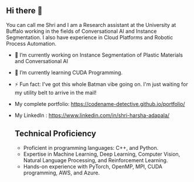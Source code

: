 ## Hi there 👋

You can call me Shri and I am a Research assistant at the University at Buffalo working in the fields of Conversational AI and Instance Segmentation. I also have experience in Cloud Platforms and Robotic Process Automation.
  
- 🔭 I’m currently working on  Instance Segmentation of Plastic Materials and Conversational AI
- 🌱 I’m currently learning CUDA Programming.
- ⚡ Fun fact: I've got this whole Batman vibe going on. I'm just waiting for my utility belt to arrive in the mail!
- My complete portfolio: https://codename-detective.github.io/portfolio/
- My LinkedIn : https://www.linkedin.com/in/shri-harsha-adapala/


  ## Technical Proficiency
  - Proficient in programming languages: C++, and Python.
  - Expertise in Machine Learning, Deep Learning, Computer Vision, Natural Language Processing, and Reinforcement Learning.
  - Hands-on experience with PyTorch, OpenMP, MPI, CUDA programming, AWS, and Azure.



